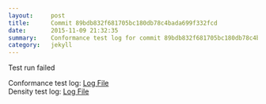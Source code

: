 ```yaml
---
layout:     post
title:      Commit 89bdb832f681705bc180db78c4bada699f332fcd
date:       2015-11-09 21:32:35
summary:    Conformance test log for commit 89bdb832f681705bc180db78c4bada699f332fcd.
category:   jekyll
---
```


Test run failed

Conformance test log: [Log File](http://s3-us-west-2.amazonaws.com/kraken-e2e-logs/conformance/kraken_89bdb832f681705bc180db78c4bada699f332fcd_conformance.log)   
Density test log: [Log File](http://s3-us-west-2.amazonaws.com/kraken-e2e-logs/conformance/kraken_89bdb832f681705bc180db78c4bada699f332fcd_density.log)    
